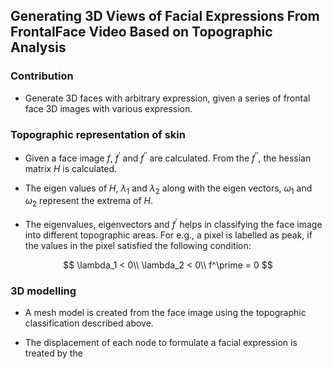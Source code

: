 ## **Generating 3D Views of Facial Expressions From FrontalFace Video Based on Topographic Analysis**

### **Contribution**

* Generate 3D faces with arbitrary expression, given a series of frontal face 3D images with various expression.

### **Topographic representation of skin**

* Given a face image $f$, $f^\prime$ and $f^{\prime\prime}$ are calculated. From the $f^{\prime\prime}$, the hessian matrix $H$ is calculated.

* The eigen values of $H$, $\lambda_1$ and $\lambda_2$ along with the eigen vectors, $\omega_1$ and $\omega_2$ represent the extrema of $H$.

* The eigenvalues, eigenvectors and $f^\prime$ helps in classifying the face image into different topographic areas. For e.g., a pixel is labelled as peak, if the values in the pixel satisfied the following condition:

$$
\lambda_1 < 0\\
\lambda_2 < 0\\
f^\prime = 0
$$

### **3D modelling**

* A mesh model is created from the face image using the topographic classification described above.

* The displacement of each node to formulate a facial expression is treated by the

